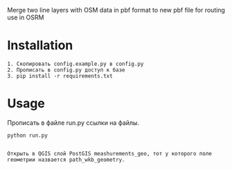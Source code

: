 Merge two line layers with OSM data in pbf format to new pbf file for routing use in OSRM

# Installation

```
1. Скопировать config.example.py в config.py 
2. Прописать в config.py доступ к базе
3. pip install -r requirements.txt
```

# Usage


Прописать в файле run.py ссылки на файлы.

```
python run.py


Открыть в QGIS слой PostGIS meashurements_geo, тот у которого поле геометрии назвается path_wkb_geometry.
```


